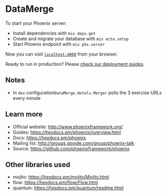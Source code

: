 # DataMerge

To start your Phoenix server:

* Install dependencies with `mix deps.get`
* Create and migrate your database with `mix ecto.setup`
* Start Phoenix endpoint with `mix phx.server`

Now you can visit [`localhost:4000`](http://localhost:4000) from your browser.

Ready to run in production? Please [check our deployment guides](https://hexdocs.pm/phoenix/deployment.html).

## Notes

* In `dev` configuration`DataMerge.Hotels.Merger` polls the 3 exercise URLs every minute

## Learn more

* Official website: <http://www.phoenixframework.org/>
* Guides: <https://hexdocs.pm/phoenix/overview.html>
* Docs: <https://hexdocs.pm/phoenix>
* Mailing list: <http://groups.google.com/group/phoenix-talk>
* Source: <https://github.com/phoenixframework/phoenix>

## Other libraries used

* mojito: <https://hexdocs.pm/mojito/Mojito.html>
* flow: <https://hexdocs.pm/flow/Flow.html>
* quantum: <https://hexdocs.pm/quantum/readme.html>
